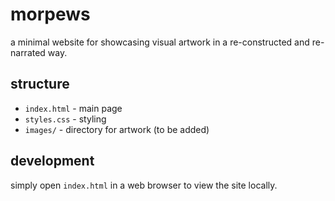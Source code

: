# morpews

a minimal website for showcasing visual artwork in a re-constructed and re-narrated way.

## structure

- `index.html` - main page
- `styles.css` - styling
- `images/` - directory for artwork (to be added)

## development

simply open `index.html` in a web browser to view the site locally. 